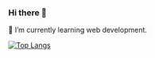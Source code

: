 ### Hi there 👋
🌱 I’m currently learning web development.

[![Top Langs](https://github-readme-stats.vercel.app/api/top-langs/?username=jasandgun&hide_border=true&theme=github_dark&layout=compact)](https://github.com/anuraghazra/github-readme-stats)
<!--
**jasandgun/jasandgun** is a ✨ _special_ ✨ repository because its `README.md` (this file) appears on your GitHub profile.

Here are some ideas to get you started:

- 🔭 I’m currently working on ...
- 🌱 I’m currently learning ...
- 👯 I’m looking to collaborate on ...
- 🤔 I’m looking for help with ...
- 💬 Ask me about ...
- 📫 How to reach me: ...
- 😄 Pronouns: ...
- ⚡ Fun fact: Bungee Gum has the properties of both rubber and gum
-->
